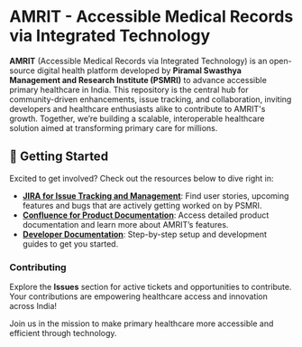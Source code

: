 # AMRIT - Accessible Medical Records via Integrated Technology

**AMRIT** (Accessible Medical Records via Integrated Technology) is an open-source digital health platform developed by **Piramal Swasthya Management and Research Institute (PSMRI)** to advance accessible primary healthcare in India. This repository is the central hub for community-driven enhancements, issue tracking, and collaboration, inviting developers and healthcare enthusiasts alike to contribute to AMRIT's growth. Together, we’re building a scalable, interoperable healthcare solution aimed at transforming primary care for millions.

## 🚀 Getting Started

Excited to get involved? Check out the resources below to dive right in:

- **[JIRA for Issue Tracking and Management](https://support.piramalfoundation.org/jira/projects/AMM/issues)**: Find user stories, upcoming features and bugs that are actively getting worked on by PSMRI.
- **[Confluence for Product Documentation](https://pmp.piramalswasthya.org/confluence/display/AMRIT)**: Access detailed product documentation and learn more about AMRIT’s features.
- **[Developer Documentation](https://piramal-swasthya.gitbook.io/amrit)**: Step-by-step setup and development guides to get you started.

### Contributing

Explore the **Issues** section for active tickets and opportunities to contribute. Your contributions are empowering healthcare access and innovation across India!

Join us in the mission to make primary healthcare more accessible and efficient through technology.
